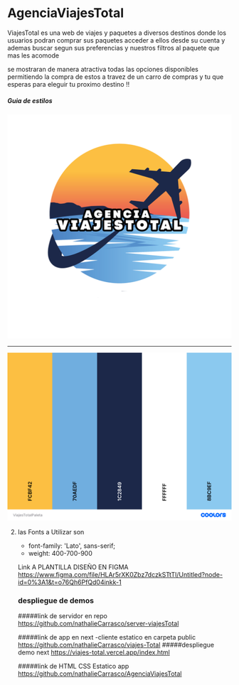 # AgenciaViajesTotal

ViajesTotal es una web de viajes y paquetes a diversos destinos donde los usuarios podran comprar sus paquetes acceder a ellos desde su cuenta y ademas buscar segun sus preferencias y nuestros filtros al paquete que mas les acomode 

se mostraran de manera atractiva todas las opciones disponibles permitiendo la compra de estos a travez de un carro de compras y tu que esperas para eleguir tu proximo destino !! 
##### Guia de estilos 
![Logo de agencia](/src/img/viajesTotalLogo.png)

***
![Logo de agencia](/src/img/ViajesTotalPaleta.png)

2.  las Fonts a Utilizar son 
    - font-family: 'Lato', sans-serif;
    - weight: 400-700-900

    Link A PLANTILLA DISEÑO EN FIGMA <https://www.figma.com/file/HLAr5rXK0Zbz7dczkSTtTl/Untitled?node-id=0%3A1&t=o76Qh6PfQd04inkk-1>

    ### despliegue de demos 

    #####link de servidor en repo 
    https://github.com/nathalieCarrasco/server-viajesTotal

    #####link de app en next -cliente estatico en carpeta public 
    https://github.com/nathalieCarrasco/viajes-Total
     #####despliegue demo next 
     https://viajes-total.vercel.app/index.html

     #####link de HTML CSS Estatico app
     https://github.com/nathalieCarrasco/AgenciaViajesTotal



    


